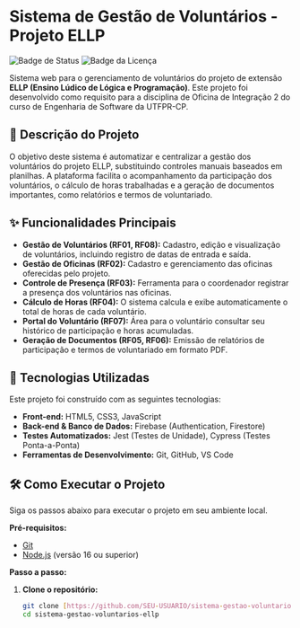# Sistema de Gestão de Voluntários - Projeto ELLP

![Badge de Status](https://img.shields.io/badge/status-em%20desenvolvimento-yellow)
![Badge da Licença](https://img.shields.io/badge/license-MIT-blue)

Sistema web para o gerenciamento de voluntários do projeto de extensão **ELLP (Ensino Lúdico de Lógica e Programação)**. Este projeto foi desenvolvido como requisito para a disciplina de Oficina de Integração 2 do curso de Engenharia de Software da UTFPR-CP.

## 📝 Descrição do Projeto

O objetivo deste sistema é automatizar e centralizar a gestão dos voluntários do projeto ELLP, substituindo controles manuais baseados em planilhas. A plataforma facilita o acompanhamento da participação dos voluntários, o cálculo de horas trabalhadas e a geração de documentos importantes, como relatórios e termos de voluntariado.

## ✨ Funcionalidades Principais

- **Gestão de Voluntários (RF01, RF08):** Cadastro, edição e visualização de voluntários, incluindo registro de datas de entrada e saída.
- **Gestão de Oficinas (RF02):** Cadastro e gerenciamento das oficinas oferecidas pelo projeto.
- **Controle de Presença (RF03):** Ferramenta para o coordenador registrar a presença dos voluntários nas oficinas.
- **Cálculo de Horas (RF04):** O sistema calcula e exibe automaticamente o total de horas de cada voluntário.
- **Portal do Voluntário (RF07):** Área para o voluntário consultar seu histórico de participação e horas acumuladas.
- **Geração de Documentos (RF05, RF06):** Emissão de relatórios de participação e termos de voluntariado em formato PDF.

## 🚀 Tecnologias Utilizadas

Este projeto foi construído com as seguintes tecnologias:

- **Front-end:** HTML5, CSS3, JavaScript
- **Back-end & Banco de Dados:** Firebase (Authentication, Firestore)
- **Testes Automatizados:** Jest (Testes de Unidade), Cypress (Testes Ponta-a-Ponta)
- **Ferramentas de Desenvolvimento:** Git, GitHub, VS Code

## 🛠️ Como Executar o Projeto

Siga os passos abaixo para executar o projeto em seu ambiente local.

**Pré-requisitos:**
- [Git](https://git-scm.com)
- [Node.js](https://nodejs.org/en/) (versão 16 ou superior)

**Passo a passo:**

1. **Clone o repositório:**
   ```bash
   git clone [https://github.com/SEU-USUARIO/sistema-gestao-voluntarios-ellp.git](https://github.com/SEU-USUARIO/sistema-gestao-voluntarios-ellp.git)
   cd sistema-gestao-voluntarios-ellp
